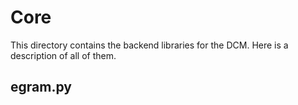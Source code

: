 # Core 

This directory contains the backend libraries for the DCM. Here is a description of all of them. 

## egram.py
